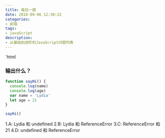 ```yaml
---
title: 每日一题
date: 2018-09-06 12:30:22
categories:
- 前端
tags:
- javaScript
description: 
- 从基础到进阶的JavaScript问题列表
---
```

`html

### 输出什么？

```javaScript
function sayHi() {
  console.log(name)
  console.log(age)
  var name = 'Lydia'
  let age = 21
}

sayHi()

```
1.A: Lydia 和 undefined
2.B: Lydia 和 ReferenceError
3.C: ReferenceError 和 21
4.D: undefined 和 ReferenceError
